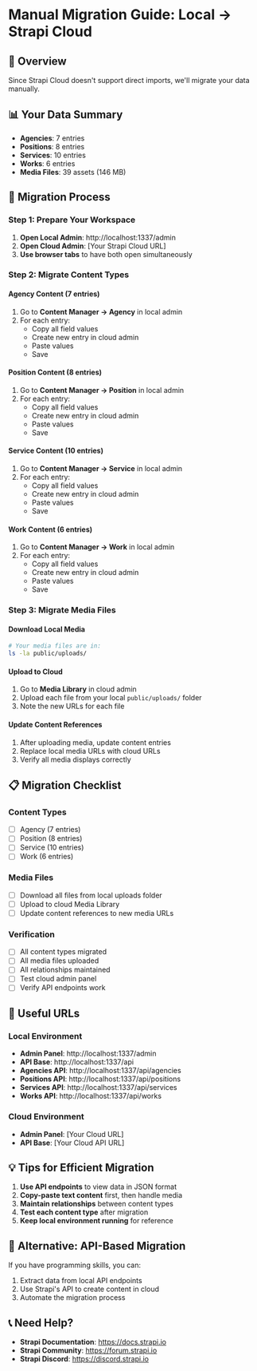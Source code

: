 # Manual Migration Guide: Local → Strapi Cloud

## 🎯 **Overview**
Since Strapi Cloud doesn't support direct imports, we'll migrate your data manually.

## 📊 **Your Data Summary**
- **Agencies**: 7 entries
- **Positions**: 8 entries  
- **Services**: 10 entries
- **Works**: 6 entries
- **Media Files**: 39 assets (146 MB)

## 🔄 **Migration Process**

### Step 1: Prepare Your Workspace
1. **Open Local Admin**: http://localhost:1337/admin
2. **Open Cloud Admin**: [Your Strapi Cloud URL]
3. **Use browser tabs** to have both open simultaneously

### Step 2: Migrate Content Types

#### Agency Content (7 entries)
1. Go to **Content Manager → Agency** in local admin
2. For each entry:
   - Copy all field values
   - Create new entry in cloud admin
   - Paste values
   - Save

#### Position Content (8 entries)
1. Go to **Content Manager → Position** in local admin
2. For each entry:
   - Copy all field values
   - Create new entry in cloud admin
   - Paste values
   - Save

#### Service Content (10 entries)
1. Go to **Content Manager → Service** in local admin
2. For each entry:
   - Copy all field values
   - Create new entry in cloud admin
   - Paste values
   - Save

#### Work Content (6 entries)
1. Go to **Content Manager → Work** in local admin
2. For each entry:
   - Copy all field values
   - Create new entry in cloud admin
   - Paste values
   - Save

### Step 3: Migrate Media Files

#### Download Local Media
```bash
# Your media files are in:
ls -la public/uploads/
```

#### Upload to Cloud
1. Go to **Media Library** in cloud admin
2. Upload each file from your local `public/uploads/` folder
3. Note the new URLs for each file

#### Update Content References
1. After uploading media, update content entries
2. Replace local media URLs with cloud URLs
3. Verify all media displays correctly

## 📋 **Migration Checklist**

### Content Types
- [ ] Agency (7 entries)
- [ ] Position (8 entries)
- [ ] Service (10 entries)
- [ ] Work (6 entries)

### Media Files
- [ ] Download all files from local uploads folder
- [ ] Upload to cloud Media Library
- [ ] Update content references to new media URLs

### Verification
- [ ] All content types migrated
- [ ] All media files uploaded
- [ ] All relationships maintained
- [ ] Test cloud admin panel
- [ ] Verify API endpoints work

## 🔗 **Useful URLs**

### Local Environment
- **Admin Panel**: http://localhost:1337/admin
- **API Base**: http://localhost:1337/api
- **Agencies API**: http://localhost:1337/api/agencies
- **Positions API**: http://localhost:1337/api/positions
- **Services API**: http://localhost:1337/api/services
- **Works API**: http://localhost:1337/api/works

### Cloud Environment
- **Admin Panel**: [Your Cloud URL]
- **API Base**: [Your Cloud API URL]

## 💡 **Tips for Efficient Migration**

1. **Use API endpoints** to view data in JSON format
2. **Copy-paste text content** first, then handle media
3. **Maintain relationships** between content types
4. **Test each content type** after migration
5. **Keep local environment running** for reference

## 🚀 **Alternative: API-Based Migration**

If you have programming skills, you can:
1. Extract data from local API endpoints
2. Use Strapi's API to create content in cloud
3. Automate the migration process

## 📞 **Need Help?**

- **Strapi Documentation**: https://docs.strapi.io
- **Strapi Community**: https://forum.strapi.io
- **Strapi Discord**: https://discord.strapi.io 